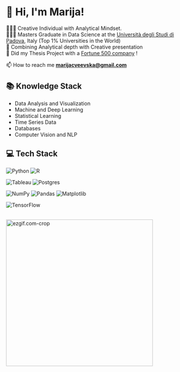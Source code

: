 # 👋 Hi, I'm Marija!
👩🏻‍💻 Creative Individual with Analytical Mindset. <br/>
👩🏻‍🎓 Masters Graduate in Data Science at the [Università degli Studi di Padova](https://www.unipd.it/en/international-ranking), Italy (Top 1% Universities in the World) <br/>
🎨 Combining Analytical depth with Creative presentation <br/>
🌷 Did my Thesis Project with a [Fortune 500 company](https://fortune.com/ranking/global500/) !<br/>

📫 How to reach me **marijacveevska@gmail.com**

## 📚 Knowledge Stack

- Data Analysis and Visualization
- Machine and Deep Learning
- Statistical Learning
- Time Series Data
- Databases
- Computer Vision and NLP


## 💻 Tech Stack
<!-- Badges from https://github.com/Ileriayo/markdown-badges -->

![Python](https://img.shields.io/badge/python-3670A0?style=for-the-badge&logo=python&logoColor=ffdd54)
![R](https://img.shields.io/badge/r-%23276DC3.svg?style=for-the-badge&logo=r&logoColor=white)

![Tableau](https://img.shields.io/badge/Tableau-E97627?style=for-the-badge&logo=Tableau&logoColor=white)
![Postgres](https://img.shields.io/badge/postgres-%23316192.svg?style=for-the-badge&logo=postgresql&logoColor=white)


![NumPy](https://img.shields.io/badge/numpy-%23013243.svg?style=for-the-badge&logo=numpy&logoColor=white)
![Pandas](https://img.shields.io/badge/pandas-%23150458.svg?style=for-the-badge&logo=pandas&logoColor=white)
![Matplotlib](https://img.shields.io/badge/Matplotlib-%23ffffff.svg?style=for-the-badge&logo=Matplotlib&logoColor=black)


![TensorFlow](https://img.shields.io/badge/TensorFlow-%23FF6F00.svg?style=for-the-badge&logo=TensorFlow&logoColor=white)


<br/>

<div align="left">
  <img src="https://github.com/marijacveevska/marijacveevska/assets/94995858/3e77288b-e1a5-4ed2-8161-19ee1c2e238f" alt="ezgif.com-crop" width="400" />
</div>
<br>
<br>

